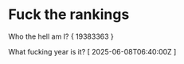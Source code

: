 # Fuck the rankings

Who the hell am I?
{ 19383363 }

What fucking year is it?
[ 2025-06-08T06:40:00Z ]
